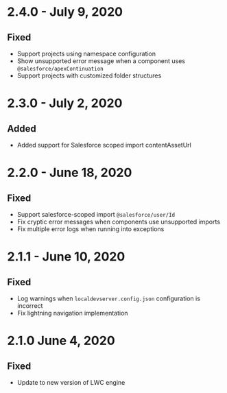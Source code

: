 # 2.4.0 - July 9, 2020

## Fixed

-   Support projects using namespace configuration
-   Show unsupported error message when a component uses `@salesforce/apexContinuation`
-   Support projects with customized folder structures

# 2.3.0 - July 2, 2020

## Added

-   Added support for Salesforce scoped import contentAssetUrl

# 2.2.0 - June 18, 2020

## Fixed

-   Support salesforce-scoped import `@salesforce/user/Id`
-   Fix cryptic error messages when components use unsupported imports
-   Fix multiple error logs when running into exceptions

# 2.1.1 - June 10, 2020

## Fixed

-   Log warnings when `localdevserver.config.json` configuration is incorrect
-   Fix lightning navigation implementation

# 2.1.0 June 4, 2020

## Fixed

-   Update to new version of LWC engine
